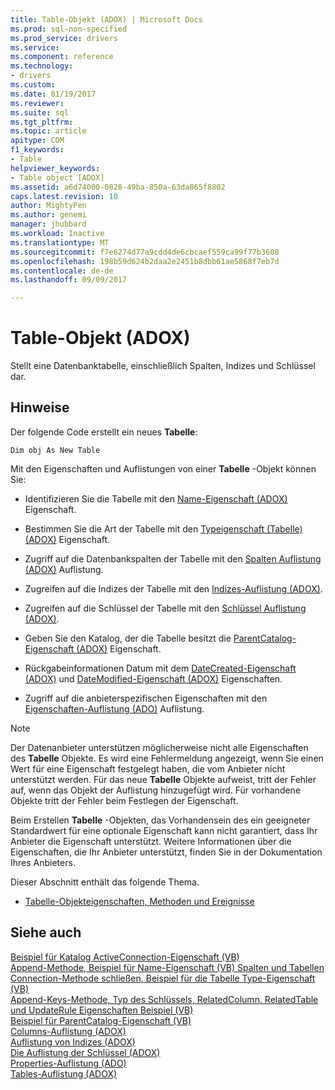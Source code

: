 ```yaml
---
title: Table-Objekt (ADOX) | Microsoft Docs
ms.prod: sql-non-specified
ms.prod_service: drivers
ms.service: 
ms.component: reference
ms.technology:
- drivers
ms.custom: 
ms.date: 01/19/2017
ms.reviewer: 
ms.suite: sql
ms.tgt_pltfrm: 
ms.topic: article
apitype: COM
f1_keywords:
- Table
helpviewer_keywords:
- Table object [ADOX]
ms.assetid: a6d74000-0828-49ba-850a-63da865f8802
caps.latest.revision: 10
author: MightyPen
ms.author: genemi
manager: jhubbard
ms.workload: Inactive
ms.translationtype: MT
ms.sourcegitcommit: f7e6274d77a9cdd4de6cbcaef559ca99f77b3608
ms.openlocfilehash: 198b59d624b2daa2e2451b8dbb61ae5868f7eb7d
ms.contentlocale: de-de
ms.lasthandoff: 09/09/2017

---
```

# <a name="table-object-adox"></a>Table-Objekt (ADOX)
Stellt eine Datenbanktabelle, einschließlich Spalten, Indizes und Schlüssel dar.  
  
## <a name="remarks"></a>Hinweise  
 Der folgende Code erstellt ein neues **Tabelle**:  
  
```  
Dim obj As New Table  
```  
  
 Mit den Eigenschaften und Auflistungen von einer **Tabelle** -Objekt können Sie:  
  
-   Identifizieren Sie die Tabelle mit den [Name-Eigenschaft (ADOX)](../../../ado/reference/adox-api/name-property-adox.md) Eigenschaft.  
  
-   Bestimmen Sie die Art der Tabelle mit den [Typeigenschaft (Tabelle) (ADOX)](../../../ado/reference/adox-api/type-property-table-adox.md) Eigenschaft.  
  
-   Zugriff auf die Datenbankspalten der Tabelle mit den [Spalten Auflistung (ADOX)](../../../ado/reference/adox-api/columns-collection-adox.md) Auflistung.  
  
-   Zugreifen auf die Indizes der Tabelle mit den [Indizes-Auflistung (ADOX)](../../../ado/reference/adox-api/indexes-collection-adox.md).  
  
-   Zugreifen auf die Schlüssel der Tabelle mit den [Schlüssel Auflistung (ADOX)](../../../ado/reference/adox-api/keys-collection-adox.md).  
  
-   Geben Sie den Katalog, der die Tabelle besitzt die [ParentCatalog-Eigenschaft (ADOX)](../../../ado/reference/adox-api/parentcatalog-property-adox.md) Eigenschaft.  
  
-   Rückgabeinformationen Datum mit dem [DateCreated-Eigenschaft (ADOX)](../../../ado/reference/adox-api/datecreated-property-adox.md) und [DateModified-Eigenschaft (ADOX)](../../../ado/reference/adox-api/datemodified-property-adox.md) Eigenschaften.  
  
-   Zugriff auf die anbieterspezifischen Eigenschaften mit den [Eigenschaften-Auflistung (ADO)](../../../ado/reference/ado-api/properties-collection-ado.md) Auflistung.  
  
> [!NOTE]
>  Der Datenanbieter unterstützen möglicherweise nicht alle Eigenschaften des **Tabelle** Objekte. Es wird eine Fehlermeldung angezeigt, wenn Sie einen Wert für eine Eigenschaft festgelegt haben, die vom Anbieter nicht unterstützt werden. Für das neue **Tabelle** Objekte aufweist, tritt der Fehler auf, wenn das Objekt der Auflistung hinzugefügt wird. Für vorhandene Objekte tritt der Fehler beim Festlegen der Eigenschaft.  
>   
>  Beim Erstellen **Tabelle** -Objekten, das Vorhandensein des ein geeigneter Standardwert für eine optionale Eigenschaft kann nicht garantiert, dass Ihr Anbieter die Eigenschaft unterstützt. Weitere Informationen über die Eigenschaften, die Ihr Anbieter unterstützt, finden Sie in der Dokumentation Ihres Anbieters.  
  
 Dieser Abschnitt enthält das folgende Thema.  
  
-   [Tabelle-Objekteigenschaften, Methoden und Ereignisse](../../../ado/reference/adox-api/table-object-properties-methods-and-events.md)  
  
## <a name="see-also"></a>Siehe auch  
 [Beispiel für Katalog ActiveConnection-Eigenschaft (VB)](../../../ado/reference/adox-api/catalog-activeconnection-property-example-vb.md)   
 [Append-Methode, Beispiel für Name-Eigenschaft (VB) Spalten und Tabellen](../../../ado/reference/adox-api/columns-and-tables-append-methods-name-property-example-vb.md)   
 [Connection-Methode schließen, Beispiel für die Tabelle Type-Eigenschaft (VB)](../../../ado/reference/adox-api/connection-close-method-table-type-property-example-vb.md)   
 [Append-Keys-Methode, Typ des Schlüssels, RelatedColumn, RelatedTable und UpdateRule Eigenschaften Beispiel (VB)](../../../ado/reference/adox-api/keys-append-method-key-type-relatedcolumn-relatedtable-example-vb.md)   
 [Beispiel für ParentCatalog-Eigenschaft (VB)](../../../ado/reference/adox-api/parentcatalog-property-example-vb.md)   
 [Columns-Auflistung (ADOX)](../../../ado/reference/adox-api/columns-collection-adox.md)   
 [Auflistung von Indizes (ADOX)](../../../ado/reference/adox-api/indexes-collection-adox.md)   
 [Die Auflistung der Schlüssel (ADOX)](../../../ado/reference/adox-api/keys-collection-adox.md)   
 [Properties-Auflistung (ADO)](../../../ado/reference/ado-api/properties-collection-ado.md)   
 [Tables-Auflistung (ADOX)](../../../ado/reference/adox-api/tables-collection-adox.md)

